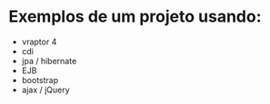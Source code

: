 Exemplos de um projeto usando:
==
* vraptor 4
* cdi
* jpa / hibernate
* EJB
* bootstrap
* ajax / jQuery
